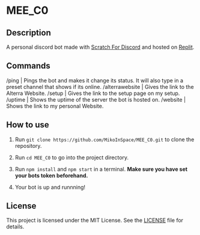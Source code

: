 # MEE_C0

## Description

A personal discord bot made with [Scratch For Discord](https://scratch-for-discord.com/) and hosted on [Replit](https://replit.com/).

## Commands

/ping           | Pings the bot and makes it change its status. It will also type in a preset channel that shows if its online.
/alterrawebsite | Gives the link to the Alterra Website.
/setup          | Gives the link to the setup page on my setup.
/uptime         | Shows the uptime of the server the bot is hosted on.
/website        | Shows the link to my personal Website.

## How to use

1. Run `git clone https://github.com/MikoInSpace/MEE_C0.git` to clone the repository.

2. Run `cd MEE_C0` to go into the project directory.

3. Run `npm install` and `npm start` in a terminal.
**Make sure you have set your bots token beforehand.**

4. Your bot is up and runnning!

## License

This project is licensed under the MIT License. See the [LICENSE](LICENSE) file for details.
